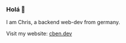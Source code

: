 ### Holá 👋

I am Chris, a backend web-dev from germany.

Visit my website: [cben.dev](https://cben.dev)
